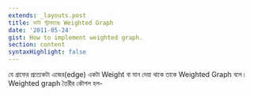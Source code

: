 ```yaml
---
extends: _layouts.post
title: ডাটা স্ট্রাকচারঃ Weighted Graph
date: '2011-05-24'
gist: How to implement weighted graph.
section: content
syntaxHighlight: false
---
```


যে গ্রাফের প্রত্যেকটা এজের(edge) একটা Weight বা মান দেয়া থাকে তাকে Weighted Graph বলে। Weighted graph তৈরীর কৌশল হল-

<script src="https://gist.github.com/milon/c71e9c066dca9fb7707525cb2b514cdc.js">
</script>
